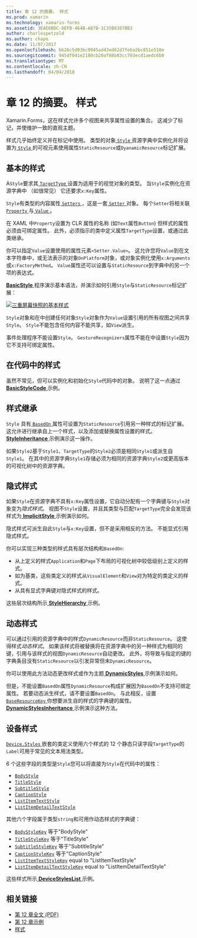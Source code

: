 ```yaml
---
title: 章 12 的摘要。 样式
ms.prod: xamarin
ms.technology: xamarin-forms
ms.assetid: 3EAE6BDC-8EFB-464B-A87B-1C35B8387BB3
author: charlespetzold
ms.author: chape
ms.date: 11/07/2017
ms.openlocfilehash: bb26c5d93bc9945ad43ed62d7feba2bc851e510e
ms.sourcegitcommit: 945df041e2180cb20af08b83cc703ecd1aedc6b0
ms.translationtype: MT
ms.contentlocale: zh-CN
ms.lasthandoff: 04/04/2018
---
```

# <a name="summary-of-chapter-12-styles"></a>章 12 的摘要。 样式

Xamarin.Forms，这在样式允许多个视图来共享属性设置的集合。 这减少了标记，并使维护一致的直观主题。

样式几乎始终定义并在标记中使用。 类型的对象[ `Style` ](https://developer.xamarin.com/api/type/Xamarin.Forms.Style/)资源字典中实例化并将设置为[ `Style` ](https://developer.xamarin.com/api/property/Xamarin.Forms.VisualElement.Style/)的可视元素使用属性`StaticResource`或`DyanamicResource`标记扩展。

## <a name="the-basic-style"></a>基本的样式

A`Style`要求其[ `TargetType` ](https://developer.xamarin.com/api/property/Xamarin.Forms.Style.TargetType/)设置为适用于的视觉对象的类型。 当`Style`实例化在资源字典中 （如很常见） 它还要求`x:Key`属性。

`Style`有类型的内容属性[ `Setters` ](https://developer.xamarin.com/api/property/Xamarin.Forms.Style.Setters/)，这是一套[ `Setter` ](https://developer.xamarin.com/api/type/Xamarin.Forms.Setter/)对象。 每个`Setter`将相关联[ `Property` ](https://developer.xamarin.com/api/property/Xamarin.Forms.Setter.Property/)与[ `Value` ](https://developer.xamarin.com/api/property/Xamarin.Forms.Setter.Value/)。

在 XAML 中`Property`设置为 CLR 属性的名称 (如`Text`属性`Button`) 但样式的属性必须由可绑定属性。 此外，必须指示的类中定义属性`TargetType`设置，或通过此类继承。

你可以指定`Value`设置使用的属性元素`<Setter.Value>`。 这允许您将`Value`到在文本字符串中，或无法表示的对象`OnPlatform`对象，或对象实例化使用`x:Arguments`或`x:FactoryMethod`。 `Value`属性还可以设置与`StaticResource`到字典中的另一个项的表达式。

[ **BasicStyle** ](https://github.com/xamarin/xamarin-forms-book-samples/tree/master/Chapter12/BasicStyle)程序演示基本语法，并演示如何引用`Style`与`StaticResource`标记扩展：

[![三重屏幕快照的基本样式](images/ch12fg01-small.png "基本样式")](images/ch12fg01-large.png#lightbox "基本样式")

`Style`对象和在中创建任何对象`Style`对象作为`Value`设置引用的所有视图之间共享`Style`。 `Style`不能包含任何内容不能共享，如`View`派生。

事件处理程序不能设置`Style`。 `GestureRecognizers`属性不能在中设置`Style`因为它不支持可绑定属性。

## <a name="styles-in-code"></a>在代码中的样式

虽然不常见，但可以实例化和初始化`Style`代码中的对象。 说明了这一点通过[ **BasicStyleCode** ](https://github.com/xamarin/xamarin-forms-book-samples/tree/master/Chapter12/BasicStyleCode)示例。

## <a name="style-inheritance"></a>样式继承

`Style` 具有[ `BasedOn` ](https://developer.xamarin.com/api/property/Xamarin.Forms.Style.BasedOn/)属性可设置为`StaticResource`引用另一种样式的标记扩展。 这允许进行继承自上一个样式，以及添加或替换属性设置的样式。 [ **StyleInheritance** ](https://github.com/xamarin/xamarin-forms-book-samples/tree/master/Chapter12/StyleInheritance)示例演示这一操作。

如果`Style2`基于`Style1`、`TargetType`的`Style2`必须是相同`Style1`或派生自`Style1`。 在其中的资源字典`Style1`存储必须为相同的资源字典`Style2`或更高版本的可视化树中的资源字典。

## <a name="implicit-styles"></a>隐式样式

如果`Style`在资源字典不具有`x:Key`属性设置，它自动分配有一个字典键与`Style`对象变为*隐式样式*。 视图不`Style`设置，并且其类型与匹配`TargetType`完全会发现该样式为[ **ImplicitStyle** ](https://github.com/xamarin/xamarin-forms-book-samples/tree/master/Chapter12/ImplicitStyle)示例演示如何。

隐式样式可派生自此`Style`与`x:Key`设置，但不是采用相反的方法。 不能显式引用隐式样式。

你可以实现三种类型的样式具有层次结构和`BasedOn`:

- 从上定义的样式`Application`和`Page`下布局的可视化树中较低级别上定义的样式。
- 如为基类，这些类定义的样式从`VisualElement`和`View`对为特定的类定义的样式。
- 从具有显式字典键对隐式样式的样式。

这些层次结构所示[ **StyleHierarchy** ](https://github.com/xamarin/xamarin-forms-book-samples/tree/master/Chapter12/StyleHierarchy)示例。

## <a name="dynamic-styles"></a>动态样式

可以通过引用的资源字典中的样式`DynamicResource`而非`StaticResource`。 这使得样式*动态样式*。 如果该样式将被替换将在资源字典中的另一种样式为相同的键，引用与该样式的视图`DynamicResource`自动更改。 此外，将导致与指定的键的字典条目没有`StaticResource`以引发异常但未`DynamicResource`。

你可以使用此方法动态更改样式或作为主题[ **DynamicStyles** ](https://github.com/xamarin/xamarin-forms-book-samples/tree/master/Chapter12/DynamicStyles)示例演示如何。

但是，不能设置`BasedOn`属性`DynamicResource`构成扩展因为`BasedOn`不支持可绑定属性。 若要动态派生样式，请不要设置`BasedOn`。 与此相反，设置[ `BaseResourceKey` ](https://developer.xamarin.com/api/property/Xamarin.Forms.Style.BaseResourceKey/)你想要派生自的样式的字典键的属性。 [ **DynamicStylesInheritance** ](https://github.com/xamarin/xamarin-forms-book-samples/tree/master/Chapter12/DynaStylesInh)示例演示这种方法。

## <a name="device-styles"></a>设备样式

[ `Device.Styles` ](https://developer.xamarin.com/api/type/Xamarin.Forms.Device+Styles/)嵌套的类定义使用六个样式的 12 个静态只读字段`TargetType`的`Label`可用于常见的文本用法类型。

6 个这些字段的类型是`Style`您可以将直接为`Style`在代码中的属性：

- [`BodyStyle`](https://developer.xamarin.com/api/field/Xamarin.Forms.Device+Styles.BodyStyle/)
- [`TitleStyle`](https://developer.xamarin.com/api/field/Xamarin.Forms.Device+Styles.TitleStyle/)
- [`SubtitleStyle`](https://developer.xamarin.com/api/field/Xamarin.Forms.Device+Styles.SubtitleStyle/)
- [`CaptionStyle`](https://developer.xamarin.com/api/field/Xamarin.Forms.Device+Styles.CaptionStyle/)
- [`ListItemTextStyle`](https://developer.xamarin.com/api/field/Xamarin.Forms.Device+Styles.ListItemTextStyle/)
- [`ListItemDetailTextStyle`](https://developer.xamarin.com/api/field/Xamarin.Forms.Device+Styles.ListItemDetailTextStyle/)

其他六个字段属于类型`string`和可用作动态样式的字典键：

- [`BodyStyleKey`](https://developer.xamarin.com/api/field/Xamarin.Forms.Device+Styles.BodyStyleKey/) 等于"BodyStyle"
- [`TitleStyleKey`](https://developer.xamarin.com/api/field/Xamarin.Forms.Device+Styles.TitleStyleKey/) 等于"TitleStyle"
- [`SubtitleStyleKey`](https://developer.xamarin.com/api/field/Xamarin.Forms.Device+Styles.SubtitleStyleKey/) 等于"SubtitleStyle"
- [`CaptionStyleKey`](https://developer.xamarin.com/api/field/Xamarin.Forms.Device+Styles.CaptionStyleKey/) 等于"CaptionStyle"
- [`ListItemTextStyleKey`](https://developer.xamarin.com/api/field/Xamarin.Forms.Device+Styles.ListItemTextStyleKey/) equal to "ListItemTextStyle"
- [`ListItemDetailTextStyleKey`](https://developer.xamarin.com/api/field/Xamarin.Forms.Device+Styles.ListItemDetailTextStyleKey/) equal to "ListItemDetailTextStyle"

这些样式所示[ **DeviceStylesList** ](https://github.com/xamarin/xamarin-forms-book-samples/tree/master/Chapter12/DeviceStylesList)示例。



## <a name="related-links"></a>相关链接

- [第 12 章全文 (PDF)](https://download.xamarin.com/developer/xamarin-forms-book/XamarinFormsBook-Ch12-Apr2016.pdf)
- [第 12 章示例](https://github.com/xamarin/xamarin-forms-book-samples/tree/master/Chapter12)
- [样式](~/xamarin-forms/user-interface/styles/index.md)
